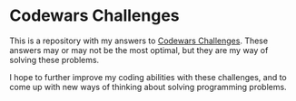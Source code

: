 # Codewars Challenges

This is a repository with my answers to [Codewars Challenges](https://www.codewars.com/).
These answers may or may not be the most optimal, but they are my way of solving these problems.

I hope to further improve my coding abilities with these challenges, and to come up with new
ways of thinking about solving programming problems.
